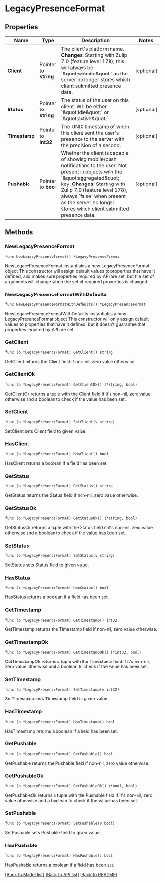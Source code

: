 # LegacyPresenceFormat

## Properties

Name | Type | Description | Notes
------------ | ------------- | ------------- | -------------
**Client** | Pointer to **string** | The client&#39;s platform name.  **Changes**: Starting with Zulip 7.0 (feature level 178), this will always be &#x60;\&quot;website\&quot;&#x60; as the server no longer stores which client submitted presence data.  | [optional] 
**Status** | Pointer to **string** | The status of the user on this client. Will be either &#x60;\&quot;idle\&quot;&#x60; or &#x60;\&quot;active\&quot;&#x60;.  | [optional] 
**Timestamp** | Pointer to **int32** | The UNIX timestamp of when this client sent the user&#39;s presence to the server with the precision of a second.  | [optional] 
**Pushable** | Pointer to **bool** | Whether the client is capable of showing mobile/push notifications to the user.  Not present in objects with the &#x60;\&quot;aggregated\&quot;&#x60; key.  **Changes**: Starting with Zulip 7.0 (feature level 178), always &#x60;false&#x60; when present as the server no longer stores which client submitted presence data.  | [optional] 

## Methods

### NewLegacyPresenceFormat

`func NewLegacyPresenceFormat() *LegacyPresenceFormat`

NewLegacyPresenceFormat instantiates a new LegacyPresenceFormat object
This constructor will assign default values to properties that have it defined,
and makes sure properties required by API are set, but the set of arguments
will change when the set of required properties is changed

### NewLegacyPresenceFormatWithDefaults

`func NewLegacyPresenceFormatWithDefaults() *LegacyPresenceFormat`

NewLegacyPresenceFormatWithDefaults instantiates a new LegacyPresenceFormat object
This constructor will only assign default values to properties that have it defined,
but it doesn't guarantee that properties required by API are set

### GetClient

`func (o *LegacyPresenceFormat) GetClient() string`

GetClient returns the Client field if non-nil, zero value otherwise.

### GetClientOk

`func (o *LegacyPresenceFormat) GetClientOk() (*string, bool)`

GetClientOk returns a tuple with the Client field if it's non-nil, zero value otherwise
and a boolean to check if the value has been set.

### SetClient

`func (o *LegacyPresenceFormat) SetClient(v string)`

SetClient sets Client field to given value.

### HasClient

`func (o *LegacyPresenceFormat) HasClient() bool`

HasClient returns a boolean if a field has been set.

### GetStatus

`func (o *LegacyPresenceFormat) GetStatus() string`

GetStatus returns the Status field if non-nil, zero value otherwise.

### GetStatusOk

`func (o *LegacyPresenceFormat) GetStatusOk() (*string, bool)`

GetStatusOk returns a tuple with the Status field if it's non-nil, zero value otherwise
and a boolean to check if the value has been set.

### SetStatus

`func (o *LegacyPresenceFormat) SetStatus(v string)`

SetStatus sets Status field to given value.

### HasStatus

`func (o *LegacyPresenceFormat) HasStatus() bool`

HasStatus returns a boolean if a field has been set.

### GetTimestamp

`func (o *LegacyPresenceFormat) GetTimestamp() int32`

GetTimestamp returns the Timestamp field if non-nil, zero value otherwise.

### GetTimestampOk

`func (o *LegacyPresenceFormat) GetTimestampOk() (*int32, bool)`

GetTimestampOk returns a tuple with the Timestamp field if it's non-nil, zero value otherwise
and a boolean to check if the value has been set.

### SetTimestamp

`func (o *LegacyPresenceFormat) SetTimestamp(v int32)`

SetTimestamp sets Timestamp field to given value.

### HasTimestamp

`func (o *LegacyPresenceFormat) HasTimestamp() bool`

HasTimestamp returns a boolean if a field has been set.

### GetPushable

`func (o *LegacyPresenceFormat) GetPushable() bool`

GetPushable returns the Pushable field if non-nil, zero value otherwise.

### GetPushableOk

`func (o *LegacyPresenceFormat) GetPushableOk() (*bool, bool)`

GetPushableOk returns a tuple with the Pushable field if it's non-nil, zero value otherwise
and a boolean to check if the value has been set.

### SetPushable

`func (o *LegacyPresenceFormat) SetPushable(v bool)`

SetPushable sets Pushable field to given value.

### HasPushable

`func (o *LegacyPresenceFormat) HasPushable() bool`

HasPushable returns a boolean if a field has been set.


[[Back to Model list]](../README.md#documentation-for-models) [[Back to API list]](../README.md#documentation-for-api-endpoints) [[Back to README]](../README.md)


